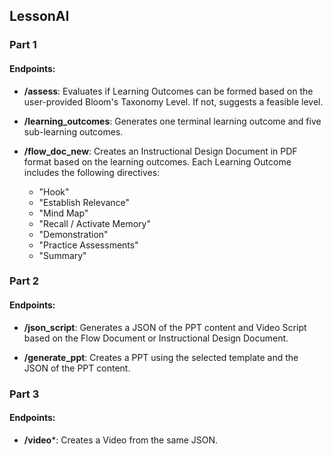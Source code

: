 ## LessonAI

### Part 1

#### Endpoints:

- **/assess**: Evaluates if Learning Outcomes can be formed based on the user-provided Bloom's Taxonomy Level. If not, suggests a feasible level.

- **/learning_outcomes**: Generates one terminal learning outcome and five sub-learning outcomes.

- **/flow_doc_new**: Creates an Instructional Design Document in PDF format based on the learning outcomes. Each Learning Outcome includes the following directives:
  - "Hook"
  - "Establish Relevance"
  - "Mind Map"
  - "Recall / Activate Memory"
  - "Demonstration"
  - "Practice Assessments"
  - "Summary"

### Part 2

#### Endpoints:

- **/json_script**: Generates a JSON of the PPT content and Video Script based on the Flow Document or Instructional Design Document.

- **/generate_ppt**: Creates a PPT using the selected template and the JSON of the PPT content.

### Part 3

#### Endpoints:

- **/video***: Creates a Video from the same JSON.
